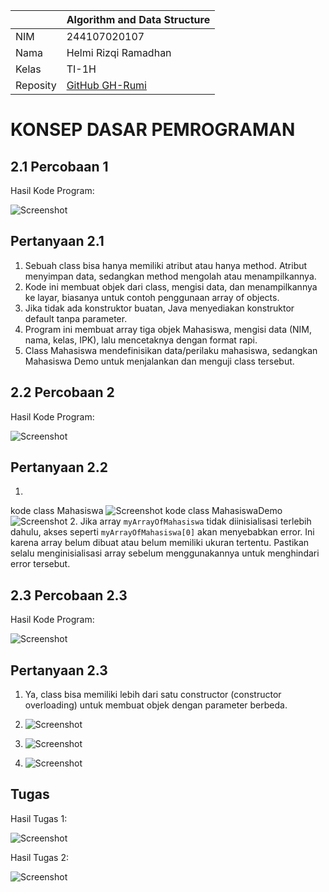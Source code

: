 |  | Algorithm and Data Structure |
| ------------- |-------------|
| NIM | 244107020107     |
| Nama | Helmi Rizqi Ramadhan     |
| Kelas | TI-1H     |
| Reposity | [GitHub GH-Rumi](https://github.com/GH-Rumi/algorithm-jobsheet) |

# KONSEP DASAR PEMROGRAMAN

## 2.1 Percobaan 1

Hasil Kode Program:

![Screenshot](../screenshot/percobaan1.png)

## Pertanyaan 2.1

1. Sebuah class bisa hanya memiliki atribut atau hanya method. Atribut menyimpan data, sedangkan method mengolah atau menampilkannya.  
2. Kode ini membuat objek dari class, mengisi data, dan menampilkannya ke layar, biasanya untuk contoh penggunaan array of objects.  
3. Jika tidak ada konstruktor buatan, Java menyediakan konstruktor default tanpa parameter.  
4. Program ini membuat array tiga objek Mahasiswa, mengisi data (NIM, nama, kelas, IPK), lalu mencetaknya dengan format rapi.  
5. Class Mahasiswa mendefinisikan data/perilaku mahasiswa, sedangkan Mahasiswa Demo untuk menjalankan dan menguji class tersebut.

## 2.2 Percobaan 2

Hasil Kode Program:

![Screenshot](../screenshot/percobaan2.png)

## Pertanyaan 2.2

1. 
kode class Mahasiswa
![Screenshot](../screenshot/pertanyaan2-1.png)
kode class MahasiswaDemo
![Screenshot](../screenshot/pertanyaan2-2.png)
2. Jika array `myArrayOfMahasiswa` tidak diinisialisasi terlebih dahulu, akses seperti `myArrayOfMahasiswa[0]` akan menyebabkan error. Ini karena array belum dibuat atau belum memiliki ukuran tertentu. Pastikan selalu menginisialisasi array sebelum menggunakannya untuk menghindari error tersebut.

## 2.3 Percobaan 2.3

Hasil Kode Program:

![Screenshot](../screenshot/percobaan3.png)

## Pertanyaan 2.3

1. Ya, class bisa memiliki lebih dari satu constructor (constructor overloading) untuk membuat objek dengan parameter berbeda.

2. ![Screenshot](../screenshot/pertanyaan3-1.png)

3. ![Screenshot](../screenshot/pertanyaan3-2.png)

4. ![Screenshot](../screenshot/pertanyaan3-3.png)

## Tugas 

Hasil Tugas 1:

![Screenshot](../screenshot/tugas-1.png)

Hasil Tugas 2:

![Screenshot](../screenshot/tugas-2.png)